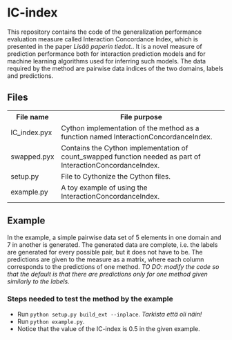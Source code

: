 # IC-index
This repository contains the code of the generalization performance evaluation measure called Interaction Concordance Index, which is presented in the paper *Lisää paperin tiedot.*.
It is a novel measure of prediction 
performance both for interaction prediction models and for machine learning algorithms used for inferring such models. The data required by the method are pairwise data indices of the two domains, labels and predictions.

## Files
<table align = "center">
    <tr>
        <th> File name </th>
        <th> File purpose </th>
    </tr>
    <tr>
        <td> IC_index.pyx </td>
        <td> Cython implementation of the method as a function named InteractionConcordanceIndex. </td>
    </tr>
    <tr>
        <td> swapped.pyx </td>
        <td> Contains the Cython implementation of count_swapped function needed as part of InteractionConcordanceIndex. </td>
    </tr>
    <tr>
        <td> setup.py </td>
        <td> File to Cythonize the Cython files. </td>
    </tr>
    <tr>
        <td> example.py </td>
        <td> A toy example of using the InteractionConcordanceIndex. </td>
    </tr>
</table>

## Example
In the example, a simple pairwise data set of 5 elements in one domain and 7 in another is generated. The generated data are complete, i.e. the labels are generated for every possible pair, but it does not have to be. The predictions are given to the measure as a matrix, where each column corresponds to the predictions of one method.
*TO DO: modify the code so that the default is that there are predictions only for one method given similarly to the labels.*

### Steps needed to test the method by the example
- Run `python setup.py build_ext --inplace`. *Tarkista että oli näin!*
- Run `python example.py`.
- Notice that the value of the IC-index is 0.5 in the given example.